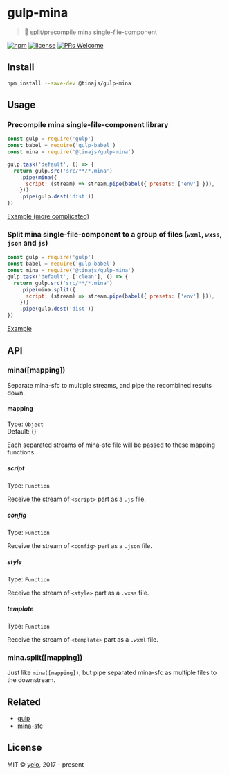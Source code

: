 # gulp-mina
> :oden: split/precompile mina single-file-component

[![npm](https://img.shields.io/npm/v/@tinajs/gulp-mina.svg?style=flat-square)](https://www.npmjs.com/package/@tinajs/gulp-mina)
[![license](https://img.shields.io/github/license/tinajs/gulp-mina.svg?style=flat-square)](./LICENSE)
[![PRs Welcome](https://img.shields.io/badge/PRs-welcome-brightgreen.svg?style=flat-square)](http://makeapullrequest.com)

## Install
```bash
npm install --save-dev @tinajs/gulp-mina
```

## Usage
### Precompile mina single-file-component library
```javascript
const gulp = require('gulp')
const babel = require('gulp-babel')
const mina = require('@tinajs/gulp-mina')

gulp.task('default', () => {
  return gulp.src('src/**/*.mina')
    .pipe(mina({
      script: (stream) => stream.pipe(babel({ presets: ['env'] })),
    }))
    .pipe(gulp.dest('dist'))
})
```

[Example (more complicated)](./examples/precompile-mina-library)

### Split mina single-file-component to a group of files (``wxml``, ``wxss``, ``json`` and ``js``)
```javascript
const gulp = require('gulp')
const babel = require('gulp-babel')
const mina = require('@tinajs/gulp-mina')
gulp.task('default', ['clean'], () => {
  return gulp.src('src/**/*.mina')
    .pipe(mina.split({
      script: (stream) => stream.pipe(babel({ presets: ['env'] })),
    }))
    .pipe(gulp.dest('dist'))
})
```

[Example](./examples/split-to-a-group-of-files)

## API
### mina([mapping])
Separate mina-sfc to multiple streams, and pipe the recombined results down. 

#### mapping
Type: ``Object``  
Default: {}  

Each separated streams of mina-sfc file will be passed to these mapping functions.

##### script
Type: ``Function``  

Receive the stream of ``<script>`` part as a ``.js`` file.

##### config
Type: ``Function``  

Receive the stream of ``<config>`` part as a ``.json`` file.

##### style
Type: ``Function``  

Receive the stream of ``<style>`` part as a ``.wxss`` file.

##### template
Type: ``Function``  

Receive the stream of ``<template>`` part as a ``.wxml`` file.

### mina.split([mapping])
Just like ``mina([mapping])``, but pipe separated mina-sfc as multiple files to the downstream.

## Related
- [gulp](https://github.com/gulpjs/gulp)
- [mina-sfc](https://github.com/tinajs/mina-sfc)

## License
MIT &copy; [yelo](https://github.com/imyelo), 2017 - present
